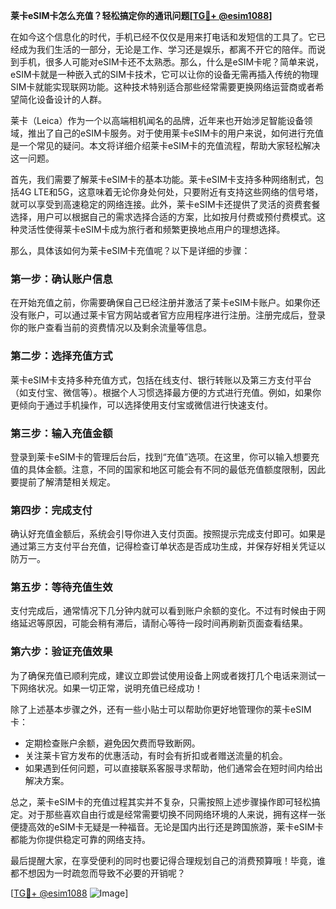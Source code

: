 **莱卡eSIM卡怎么充值？轻松搞定你的通讯问题[[TG💪+ @esim1088](https://t.me/s/esim1088)]**

在如今这个信息化的时代，手机已经不仅仅是用来打电话和发短信的工具了。它已经成为我们生活的一部分，无论是工作、学习还是娱乐，都离不开它的陪伴。而说到手机，很多人可能对eSIM卡还不太熟悉。那么，什么是eSIM卡呢？简单来说，eSIM卡就是一种嵌入式的SIM卡技术，它可以让你的设备无需再插入传统的物理SIM卡就能实现联网功能。这种技术特别适合那些经常需要更换网络运营商或者希望简化设备设计的人群。

莱卡（Leica）作为一个以高端相机闻名的品牌，近年来也开始涉足智能设备领域，推出了自己的eSIM卡服务。对于使用莱卡eSIM卡的用户来说，如何进行充值是一个常见的疑问。本文将详细介绍莱卡eSIM卡的充值流程，帮助大家轻松解决这一问题。

首先，我们需要了解莱卡eSIM卡的基本功能。莱卡eSIM卡支持多种网络制式，包括4G LTE和5G，这意味着无论你身处何处，只要附近有支持这些网络的信号塔，就可以享受到高速稳定的网络连接。此外，莱卡eSIM卡还提供了灵活的资费套餐选择，用户可以根据自己的需求选择合适的方案，比如按月付费或预付费模式。这种灵活性使得莱卡eSIM卡成为旅行者和频繁更换地点用户的理想选择。

那么，具体该如何为莱卡eSIM卡充值呢？以下是详细的步骤：

### **第一步：确认账户信息**
在开始充值之前，你需要确保自己已经注册并激活了莱卡eSIM卡账户。如果你还没有账户，可以通过莱卡官方网站或者官方应用程序进行注册。注册完成后，登录你的账户查看当前的资费情况以及剩余流量等信息。

### **第二步：选择充值方式**
莱卡eSIM卡支持多种充值方式，包括在线支付、银行转账以及第三方支付平台（如支付宝、微信等）。根据个人习惯选择最方便的方式进行充值。例如，如果你更倾向于通过手机操作，可以选择使用支付宝或微信进行快速支付。

### **第三步：输入充值金额**
登录到莱卡eSIM卡的管理后台后，找到“充值”选项。在这里，你可以输入想要充值的具体金额。注意，不同的国家和地区可能会有不同的最低充值额度限制，因此要提前了解清楚相关规定。

### **第四步：完成支付**
确认好充值金额后，系统会引导你进入支付页面。按照提示完成支付即可。如果是通过第三方支付平台充值，记得检查订单状态是否成功生成，并保存好相关凭证以防万一。

### **第五步：等待充值生效**
支付完成后，通常情况下几分钟内就可以看到账户余额的变化。不过有时候由于网络延迟等原因，可能会稍有滞后，请耐心等待一段时间再刷新页面查看结果。

### **第六步：验证充值效果**
为了确保充值已顺利完成，建议立即尝试使用设备上网或者拨打几个电话来测试一下网络状况。如果一切正常，说明充值已经成功！

除了上述基本步骤之外，还有一些小贴士可以帮助你更好地管理你的莱卡eSIM卡：

- 定期检查账户余额，避免因欠费而导致断网。
- 关注莱卡官方发布的优惠活动，有时会有折扣或者赠送流量的机会。
- 如果遇到任何问题，可以直接联系客服寻求帮助，他们通常会在短时间内给出解决方案。

总之，莱卡eSIM卡的充值过程其实并不复杂，只需按照上述步骤操作即可轻松搞定。对于那些喜欢自由行或是经常需要切换不同网络环境的人来说，拥有这样一张便捷高效的eSIM卡无疑是一种福音。无论是国内出行还是跨国旅游，莱卡eSIM卡都能为你提供稳定可靠的网络支持。

最后提醒大家，在享受便利的同时也要记得合理规划自己的消费预算哦！毕竟，谁都不想因为一时疏忽而导致不必要的开销呢？

[[TG💪+ @esim1088](https://t.me/s/esim1088) ![Image](https://i.postimg.cc/4NQfJmqS/Snipaste-2025-05-13-00-14-12.png)]